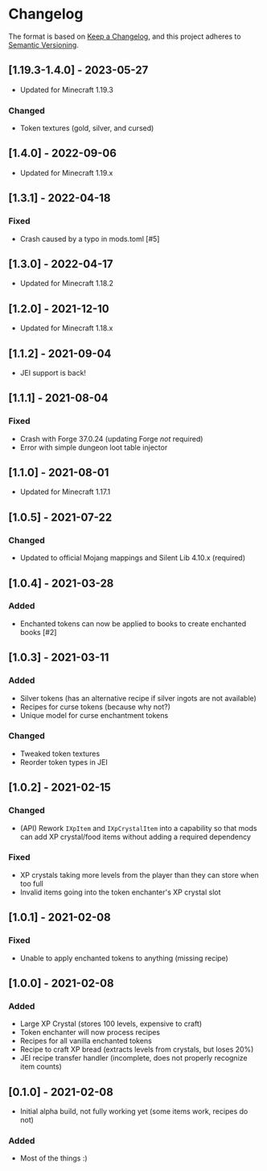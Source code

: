 # Changelog

The format is based on [Keep a Changelog](https://keepachangelog.com/en/1.0.0/),
and this project adheres to [Semantic Versioning](https://semver.org/spec/v2.0.0.html).

## [1.19.3-1.4.0] - 2023-05-27
- Updated for Minecraft 1.19.3
### Changed
- Token textures (gold, silver, and cursed)

## [1.4.0] - 2022-09-06
- Updated for Minecraft 1.19.x

## [1.3.1] - 2022-04-18
### Fixed
- Crash caused by a typo in mods.toml [#5]

## [1.3.0] - 2022-04-17
- Updated for Minecraft 1.18.2

## [1.2.0] - 2021-12-10
- Updated for Minecraft 1.18.x

## [1.1.2] - 2021-09-04
- JEI support is back!

## [1.1.1] - 2021-08-04
### Fixed
- Crash with Forge 37.0.24 (updating Forge _not_ required)
- Error with simple dungeon loot table injector

## [1.1.0] - 2021-08-01
- Updated for Minecraft 1.17.1

## [1.0.5] - 2021-07-22
### Changed
- Updated to official Mojang mappings and Silent Lib 4.10.x (required)

## [1.0.4] - 2021-03-28
### Added
- Enchanted tokens can now be applied to books to create enchanted books [#2]

## [1.0.3] - 2021-03-11
### Added
- Silver tokens (has an alternative recipe if silver ingots are not available)
- Recipes for curse tokens (because why not?)
- Unique model for curse enchantment tokens
### Changed
- Tweaked token textures
- Reorder token types in JEI

## [1.0.2] - 2021-02-15
### Changed
- (API) Rework `IXpItem` and `IXpCrystalItem` into a capability so that mods can add XP crystal/food items without adding a required dependency
### Fixed
- XP crystals taking more levels from the player than they can store when too full
- Invalid items going into the token enchanter's XP crystal slot

## [1.0.1] - 2021-02-08
### Fixed
- Unable to apply enchanted tokens to anything (missing recipe)

## [1.0.0] - 2021-02-08
### Added
- Large XP Crystal (stores 100 levels, expensive to craft)
- Token enchanter will now process recipes
- Recipes for all vanilla enchanted tokens
- Recipe to craft XP bread (extracts levels from crystals, but loses 20%)
- JEI recipe transfer handler (incomplete, does not properly recognize item counts)

## [0.1.0] - 2021-02-08
- Initial alpha build, not fully working yet (some items work, recipes do not)
### Added
- Most of the things :)

